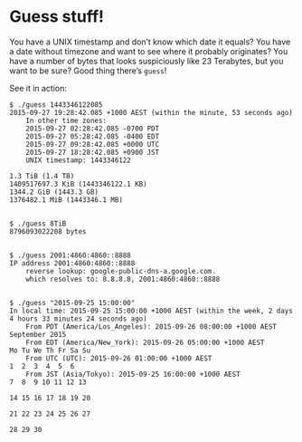 Guess stuff!
============

You have a UNIX timestamp and don’t know which date it equals? You have a date
without timezone and want to see where it probably originates? You have a
number of bytes that looks suspiciously like 23 Terabytes, but you want to be
sure? Good thing there’s `guess`!

See it in action:

    $ ./guess 1443346122085
    2015-09-27 19:28:42.085 +1000 AEST (within the minute, 53 seconds ago)
        In other time zones:
        2015-09-27 02:28:42.085 -0700 PDT
        2015-09-27 05:28:42.085 -0400 EDT
        2015-09-27 09:28:42.085 +0000 UTC
        2015-09-27 18:28:42.085 +0900 JST
        UNIX timestamp: 1443346122

    1.3 TiB (1.4 TB)
    1409517697.3 KiB (1443346122.1 KB)
    1344.2 GiB (1443.3 GB)
    1376482.1 MiB (1443346.1 MB)


    $ ./guess 8TiB
    8796093022208 bytes


    $ ./guess 2001:4860:4860::8888
    IP address 2001:4860:4860::8888
        reverse lookup: google-public-dns-a.google.com.
        which resolves to: 8.8.8.8, 2001:4860:4860::8888


    $ ./guess "2015-09-25 15:00:00"
    In local time: 2015-09-25 15:00:00 +1000 AEST (within the week, 2 days 4 hours 33 minutes 24 seconds ago)
        From PDT (America/Los_Angeles): 2015-09-26 08:00:00 +1000 AEST       September 2015
        From EDT (America/New_York): 2015-09-26 05:00:00 +1000 AEST       Mo Tu We Th Fr Sa Su
        From UTC (UTC): 2015-09-26 01:00:00 +1000 AEST                        1  2  3  4  5  6
        From JST (Asia/Tokyo): 2015-09-25 16:00:00 +1000 AEST              7  8  9 10 11 12 13
                                                                          14 15 16 17 18 19 20
                                                                          21 22 23 24 25 26 27
                                                                          28 29 30
